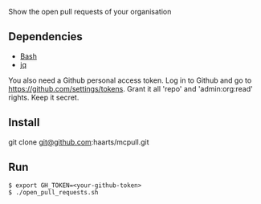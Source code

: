 Show the open pull requests of your organisation

## Dependencies

- [Bash](https://www.gnu.org/software/bash/)
- [jq](https://stedolan.github.io/jq/)

You also need a Github personal access token. Log in to Github and go to
https://github.com/settings/tokens. Grant it all 'repo' and 'admin:org:read'
rights. Keep it secret.

## Install

git clone git@github.com:haarts/mcpull.git

## Run

```
$ export GH_TOKEN=<your-github-token>
$ ./open_pull_requests.sh
```
